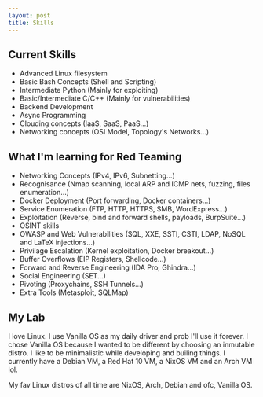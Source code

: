 ```yaml
---
layout: post
title: Skills
---
```


## Current Skills 
- Advanced Linux filesystem 
- Basic Bash Concepts (Shell and Scripting)
- Intermediate Python (Mainly for exploiting)
- Basic/Intermediate C/C++ (Mainly for vulnerabilities) 
- Backend Development
- Async Programming
- Clouding concepts (IaaS, SaaS, PaaS...)
- Networking concepts (OSI Model, Topology's Networks...)

## What I'm learning for Red Teaming
- Networking Concepts (IPv4, IPv6, Subnetting...)
- Recognisance (Nmap scanning, local ARP and ICMP nets, fuzzing, files enumeration...)
- Docker Deployment (Port forwarding, Docker containers...)
- Service Enumeration (FTP, HTTP, HTTPS, SMB, WordExpress...)
- Exploitation (Reverse, bind and forward shells, payloads, BurpSuite...)
- OSINT skills
- OWASP and Web Vulnerabilities (SQL, XXE, SSTI, CSTI, LDAP, NoSQL and LaTeX injections...) 
- Privilage Escalation (Kernel exploitation, Docker breakout...)
- Buffer Overflows (EIP Registers, Shellcode...)
- Forward and Reverse Engineering (IDA Pro, Ghindra...)
- Social Engineering (SET...)
- Pivoting (Proxychains, SSH Tunnels...)
- Extra Tools (Metasploit, SQLMap)

## My Lab

I love Linux. I use Vanilla OS as my daily driver and prob I'll use it forever. I chose Vanilla OS because I wanted to be different by choosing an inmutable distro. I like to be minimalistic while developing and builing things. I currently have a Debian VM, a Red Hat 10 VM, a NixOS VM and an Arch VM lol. 

My fav Linux distros of all time are NixOS, Arch, Debian and ofc, Vanilla OS. 
